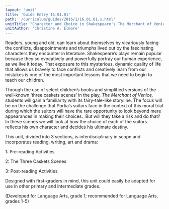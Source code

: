 ```yaml
---
layout: 'unit'
title: 'Guide Entry 16.01.01'
path: '/curriculum/guides/2016/1/16.01.01.x.html'
unitTitle: "Character and Choice in Shakespeare's The Merchant of Venice"
unitAuthor: 'Christine A. Elmore'
---
```


<main>
 <p>
  Readers, young and old, can learn about themselves by vicariously facing the conflicts, disappointments and triumphs lived out by the fascinating characters they encounter in literature. Shakespeare’s plays remain popular because they so evocatively and powerfully portray our human experience, as we live it today. That exposure to this mysterious, dynamic quality of life that allows us bravely to face conflicts and creatively learn from our mistakes is one of the most important lessons that we need to begin to teach our children.
 </p>
 <p>
  Through the use of select children’s books and simplified versions of the well-known ‘three caskets scenes’ in the play,
  <em>
   The Merchant of Venice,
  </em>
  students will gain a familiarity with its fairy-tale-like storyline. The focus will be on the challenge that Portia’s suitors face in the context of this moral trial during which the suitors will have the rare opportunity to look beyond mere appearances in making their choices.  But will they take a risk and do that? In these scenes we will look at how the choice of each of the suitors reflects his own character and decides his ultimate destiny.
 </p>
 <p>
  This unit, divided into 3 sections, is interdisciplinary in scope and incorporates reading, writing, art and drama:
 </p>
 <p>
  1: Pre-reading Activities
 </p>
 <p>
  2: The Three Caskets Scenes
 </p>
 <p>
  3: Post-reading Activities
 </p>
 <p>
  Designed with first-graders in mind, this unit could easily be adapted for use in other primary and intermediate grades.
 </p>
 <p>
  (Developed for Language Arts, grade 1; recommended for Language Arts, grades 1-5)
 </p>
</main>
